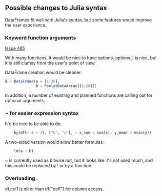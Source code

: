 ## Possible changes to Julia syntax

DataFrames fit well with Julia's syntax, but some features would
improve the user experience. 

### Keyword function arguments

[Issue 485](https://github.com/JuliaLang/julia/issues/485)

With many functions, it would be nice to have options. options.jl is
nice, but it is still clumsy from the user's point of view.

DataFrame creation would be cleaner:

```julia
d = DataFrame(a = [1:20],
              b = PooledDataArray([1:20]))
```              

In addition, a number of existing and planned functions are calling
out for optional arguments.

### ~ for easier expression syntax

It'd be nice to be able to do:

```julia
    by(df[~ a > 3], ["b", "c"], ~ x_sum = sum(x); y_mean = mean(y))
```    
A two-sided version would allow better formulas:

```julia
    lm(a ~ b)
```

~ is currently used as bitwise not, but it looks like it's not used
much, and this could be replaced by ! or by a function.


### Overloading .

df.col1 is nicer than df["col1"] for column access.

